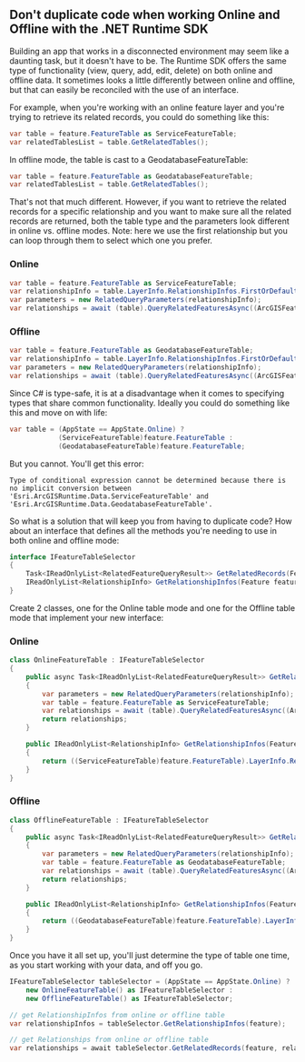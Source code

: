 ## Don't duplicate code when working Online and Offline with the .NET Runtime SDK

Building an app that works in a disconnected environment may seem like a daunting task, but it doesn't have to be. The Runtime SDK offers the same type of functionality (view, query, add, edit, delete) on both online and offline data. It sometimes looks a little differently between online and offline, but that can easily be reconciled with the use of an interface. 

For example, when you're working with an online feature layer and you're trying to retrieve its related records, you could do something like this:

```csharp
var table = feature.FeatureTable as ServiceFeatureTable;
var relatedTablesList = table.GetRelatedTables();
```

In offline mode, the table is cast to a GeodatabaseFeatureTable:

```csharp
var table = feature.FeatureTable as GeodatabaseFeatureTable;
var relatedTablesList = table.GetRelatedTables();
```

That's not that much different. However, if you want to retrieve the related records for a specific relationship and you want to make sure all the related records are returned, both the table type and the parameters look different in online vs. offline modes. Note: here we use the first relationship but you can loop through them to select which one you prefer.

### Online

```csharp
var table = feature.FeatureTable as ServiceFeatureTable;
var relationshipInfo = table.LayerInfo.RelationshipInfos.FirstOrDefault();
var parameters = new RelatedQueryParameters(relationshipInfo);
var relationships = await (table).QueryRelatedFeaturesAsync((ArcGISFeature)feature, parameters, QueryFeatureFields.LoadAll);
```

### Offline

```csharp
var table = feature.FeatureTable as GeodatabaseFeatureTable;
var relationshipInfo = table.LayerInfo.RelationshipInfos.FirstOrDefault();
var parameters = new RelatedQueryParameters(relationshipInfo);
var relationships = await (table).QueryRelatedFeaturesAsync((ArcGISFeature)feature, parameters);
```

Since C# is type-safe, it is at a disadvantage when it comes to specifying types that share common functionality. Ideally you could do something like this and move on with life:

```csharp
var table = (AppState == AppState.Online) ?
            (ServiceFeatureTable)feature.FeatureTable : 
            (GeodatabaseFeatureTable)feature.FeatureTable;
```

But you cannot. You'll get this error: 

`Type of conditional expression cannot be determined because there is no implicit conversion between 'Esri.ArcGISRuntime.Data.ServiceFeatureTable' and 'Esri.ArcGISRuntime.Data.GeodatabaseFeatureTable'.`

So what is a solution that will keep you from having to duplicate code? How about an interface that defines all the methods you're needing to use in both online and offline mode:

```csharp
interface IFeatureTableSelector
{
    Task<IReadOnlyList<RelatedFeatureQueryResult>> GetRelatedRecords(Feature feature, RelationshipInfo relationshipInfo);
    IReadOnlyList<RelationshipInfo> GetRelationshipInfos(Feature feature);
}
```

Create 2 classes, one for the Online table mode and one for the Offline table mode that implement your new interface:

### Online

```csharp
class OnlineFeatureTable : IFeatureTableSelector
{
    public async Task<IReadOnlyList<RelatedFeatureQueryResult>> GetRelatedRecords(Feature feature, RelationshipInfo relationshipInfo)
    {
        var parameters = new RelatedQueryParameters(relationshipInfo);
        var table = feature.FeatureTable as ServiceFeatureTable;
        var relationships = await (table).QueryRelatedFeaturesAsync((ArcGISFeature)feature, parameters, QueryFeatureFields.LoadAll);
        return relationships;
    }

    public IReadOnlyList<RelationshipInfo> GetRelationshipInfos(Feature feature)
    {
        return ((ServiceFeatureTable)feature.FeatureTable).LayerInfo.RelationshipInfos;
    }
}
```

### Offline

```csharp
class OfflineFeatureTable : IFeatureTableSelector
{
    public async Task<IReadOnlyList<RelatedFeatureQueryResult>> GetRelatedRecords(Feature feature, RelationshipInfo relationshipInfo)
    {
        var parameters = new RelatedQueryParameters(relationshipInfo);
        var table = feature.FeatureTable as GeodatabaseFeatureTable;
        var relationships = await (table).QueryRelatedFeaturesAsync((ArcGISFeature)feature, parameters);
        return relationships;
    }

    public IReadOnlyList<RelationshipInfo> GetRelationshipInfos(Feature feature)
    {
        return ((GeodatabaseFeatureTable)feature.FeatureTable).LayerInfo.RelationshipInfos;
    }
}
```

Once you have it all set up, you'll just determine the type of table one time, as you start working with your data, and off you go.

```csharp
IFeatureTableSelector tableSelector = (AppState == AppState.Online) ?
    new OnlineFeatureTable() as IFeatureTableSelector :
    new OfflineFeatureTable() as IFeatureTableSelector;

// get RelationshipInfos from online or offline table
var relationshipInfos = tableSelector.GetRelationshipInfos(feature);

// get Relationships from online or offline table
var relationships = await tableSelector.GetRelatedRecords(feature, relationshipInfo);
```
